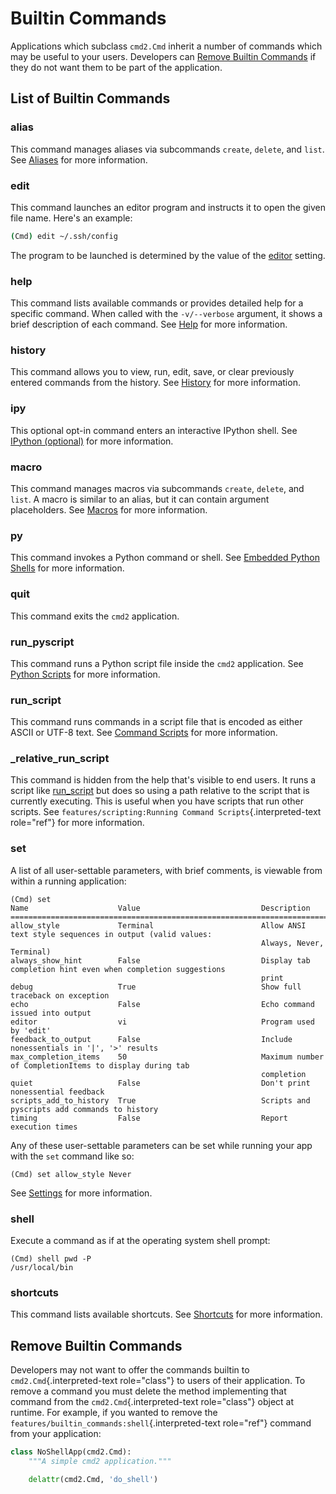 # Builtin Commands

Applications which subclass `cmd2.Cmd` inherit a number of commands which may be useful to your users. Developers can [Remove Builtin Commands](#remove-builtin-commands) if they do not want them to be part of the application.

## List of Builtin Commands

### alias

This command manages aliases via subcommands `create`, `delete`, and `list`. See [Aliases](shortcuts_aliases_macros.md#aliases) for more information.

### edit

This command launches an editor program and instructs it to open the given file name. Here's an example:

```sh
(Cmd) edit ~/.ssh/config
```

The program to be launched is determined by the value of the [editor](settings.md#editor) setting.

### help

This command lists available commands or provides detailed help for a specific command. When called with the `-v/--verbose` argument, it shows a brief description of each command. See [Help](help.md) for more information.

### history

This command allows you to view, run, edit, save, or clear previously entered commands from the history. See [History](history.md) for more information.

### ipy

This optional opt-in command enters an interactive IPython shell. See [IPython (optional)](./embedded_python_shells.md#ipython-optional) for more information.

### macro

This command manages macros via subcommands `create`, `delete`, and `list`. A macro is similar to an alias, but it can contain argument placeholders. See [Macros](./shortcuts_aliases_macros.md#macros) for more information.

### py

This command invokes a Python command or shell. See [Embedded Python Shells](./embedded_python_shells.md) for more information.

### quit

This command exits the `cmd2` application.

### run_pyscript

This command runs a Python script file inside the `cmd2` application. See [Python Scripts](./scripting.md#python-scripts) for more information.

### run_script

This command runs commands in a script file that is encoded as either ASCII or UTF-8 text. See [Command Scripts](./scripting.md#command-scripts) for more information.

### \_relative_run_script

This command is hidden from the help that's visible to end users. It runs a script like [run_script](#run_script) but does so using a path relative to the script that is currently executing. This is useful when you have scripts that run other scripts. See `features/scripting:Running
Command Scripts`{.interpreted-text role="ref"} for more information.

### set

A list of all user-settable parameters, with brief comments, is viewable from within a running application:

```text
(Cmd) set
Name                    Value                           Description
====================================================================================================================
allow_style             Terminal                        Allow ANSI text style sequences in output (valid values:
                                                        Always, Never, Terminal)
always_show_hint        False                           Display tab completion hint even when completion suggestions
                                                        print
debug                   True                            Show full traceback on exception
echo                    False                           Echo command issued into output
editor                  vi                              Program used by 'edit'
feedback_to_output      False                           Include nonessentials in '|', '>' results
max_completion_items    50                              Maximum number of CompletionItems to display during tab
                                                        completion
quiet                   False                           Don't print nonessential feedback
scripts_add_to_history  True                            Scripts and pyscripts add commands to history
timing                  False                           Report execution times
```

Any of these user-settable parameters can be set while running your app with the `set` command like so:

```text
(Cmd) set allow_style Never
```

See [Settings](./settings.md) for more information.

### shell

Execute a command as if at the operating system shell prompt:

```text
(Cmd) shell pwd -P
/usr/local/bin
```

### shortcuts

This command lists available shortcuts. See [Shortcuts](./shortcuts_aliases_macros.md#shortcuts) for more information.

## Remove Builtin Commands

Developers may not want to offer the commands builtin to `cmd2.Cmd`{.interpreted-text role="class"} to users of their application. To remove a command you must delete the method implementing that command from the `cmd2.Cmd`{.interpreted-text role="class"} object at runtime. For example, if you wanted to remove the `features/builtin_commands:shell`{.interpreted-text role="ref"} command from your application:

```py
class NoShellApp(cmd2.Cmd):
    """A simple cmd2 application."""

    delattr(cmd2.Cmd, 'do_shell')
```
